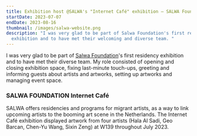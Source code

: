 ```yaml
---
title: Exhibition host @SALWA's "Internet Café" exhibition – SALWA Foundation x W139
startDate: 2023-07-07
endDate: 2023-08-16
thumbnail: /images/salwa-website.png
description: "I was very glad to be part of Salwa Foundation's first residency
  exhibition and to have met their welcoming and diverse team. "
---
```

I was very glad to be part of [Salwa Foundation](https://salwa.nl/)'s first residency exhibition and to have met their diverse team. My role consisted of opening and closing exhibition space, fixing last-minute touch-ups, greeting and informing guests about artists and artworks, setting up artworks and managing event space.

### SALWA FOUNDATION Internet Café

SALWA offers residencies and programs for migrant artists, as a way to link upcoming artists to the booming art scene in the Netherlands. The Internet Café exhibition displayed artwork from four artists (Hala Al Sadi, Geo Barcan, Chen-Yu Wang, Sixin Zeng) at W139 throughout July 2023.
